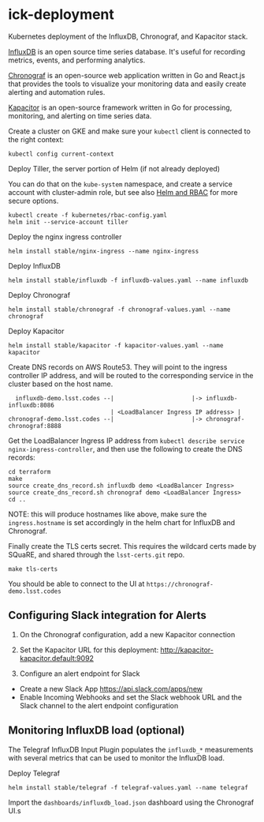 # ick-deployment
Kubernetes deployment of the InfluxDB, Chronograf, and Kapacitor stack.

[InfluxDB](https://github.com/influxdata/influxdb) is an open source time series database. It's useful for recording metrics, events, and performing analytics.

[Chronograf](https://github.com/influxdata/chronograf) is an open-source web application written in Go and React.js that provides the tools to visualize your monitoring data and easily create alerting and automation rules.

[Kapacitor](https://github.com/influxdata/kapacitor) is an open-source framework written in Go for processing, monitoring, and alerting on time series data.

Create a cluster on GKE and make sure your `kubectl` client is connected to the right context:
```
kubectl config current-context
```

Deploy Tiller, the server portion of Helm (if not already deployed)

You can do that on the `kube-system` namespace, and create a service account with cluster-admin role, but see also [Helm and RBAC](https://docs.helm.sh/using_helm/#role-based-access-control) for more secure options.
```
kubectl create -f kubernetes/rbac-config.yaml
helm init --service-account tiller
```

Deploy the nginx ingress controller
```
helm install stable/nginx-ingress --name nginx-ingress
```

Deploy InfluxDB
```
helm install stable/influxdb -f influxdb-values.yaml --name influxdb
```

Deploy Chronograf
```
helm install stable/chronograf -f chronograf-values.yaml --name chronograf
```

Deploy Kapacitor
```
helm install stable/kapacitor -f kapacitor-values.yaml --name kapacitor
```

Create DNS records on AWS Route53. They will point to the ingress controller IP address, and will be routed to the corresponding service in the cluster based on the host name.

```
  influxdb-demo.lsst.codes --|                      |-> influxdb-influxdb:8086
                             | <LoadBalancer Ingress IP address> |  
chronograf-demo.lsst.codes --|                      |-> chronograf-chronograf:8888
```

Get the LoadBalancer Ingress IP address from `kubectl describe service nginx-ingress-controller`, and then use the following to create the DNS records:
```
cd terraform
make
source create_dns_record.sh influxdb demo <LoadBalancer Ingress>
source create_dns_record.sh chronograf demo <LoadBalancer Ingress>
cd ..
```

NOTE: this will produce hostnames like above, make sure the `ingress.hostname` is set accordingly in the helm chart for InfluxDB and Chronograf.

Finally create the TLS certs secret. This requires the wildcard certs made by SQuaRE, and shared through the `lsst-certs.git` repo.
```
make tls-certs
```

You should be able to connect to the UI at `https://chronograf-demo.lsst.codes`

## Configuring Slack integration for Alerts

1. On the Chronograf configuration, add a new Kapacitor connection
2. Set the Kapacitor URL for this deployment: http://kapacitor-kapacitor.default:9092

3. Configure an alert endpoint for Slack
  - Create a new Slack App https://api.slack.com/apps/new
  - Enable Incoming Webhooks and set the Slack webhook URL and the Slack channel to the alert endpoint configuration

## Monitoring InfluxDB load (optional)

The Telegraf InfluxDB Input Plugin populates the `influxdb_*` measurements with several metrics that can be used to monitor the InfluxDB load.

Deploy Telegraf
```
helm install stable/telegraf -f telegraf-values.yaml --name telegraf
```

Import the `dashboards/influxdb_load.json` dashboard using the Chronograf UI.s
